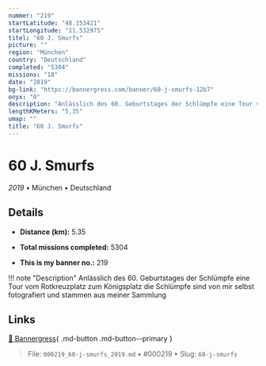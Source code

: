 ```yaml
---
nummer: "219"
startLatitude: "48.153421"
startLongitude: "11.532975"
titel: "60 J. Smurfs"
picture: ""
region: "München"
country: "Deutschland"
completed: "5304"
missions: "18"
date: "2019"
bg-link: "https://bannergress.com/banner/60-j-smurfs-12b7"
onyx: "0"
description: "Anlässlich des 60. Geburtstages der Schlümpfe eine Tour vom Rotkreuzplatz zum Königsplatz\ndie Schlümpfe sind von mir selbst fotografiert und stammen aus meiner Sammlung"
lengthKMeters: "5,35"
umap: ""
title: "60 J. Smurfs"
---
```

# 60 J. Smurfs

*2019* • München • Deutschland



## Details
- **Distance (km):** 5.35

- **Total missions completed:** 5304
- **This is my banner no.:** 219


!!! note "Description"
    Anlässlich des 60. Geburtstages der Schlümpfe eine Tour vom Rotkreuzplatz zum Königsplatz
die Schlümpfe sind von mir selbst fotografiert und stammen aus meiner Sammlung



## Links
[🔗 Bannergress](https://bannergress.com/banner/60-j-smurfs-12b7){ .md-button .md-button--primary }



> File: `000219_60-j-smurfs_2019.md` • #000219 • Slug: `60-j-smurfs`
